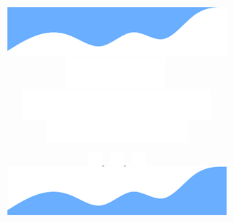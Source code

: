 <div align="center">
    <img src="svg/top-waves.svg" />
</div>

<div align="center">
    <img src="svg/first-name.svg" />
    <img width="6.5px" />
    <img src="svg/last-name.svg" />
</div>

<div align="center">
    <img src="svg/full-stack.svg" />
</div>

<img height="15px" />

<div align="center">
    <a href="https://www.linkedin.com/in/nikola-ver/">
        <img width="32px" src="svg/linkedin.svg" />
    </a>
    <img width="10px" />
    <a href="mailto: nikolveresh@gmail.com">
        <img width="32px" src="svg/email.svg" />
    </a>
    <img width="10px" />
    <a href="./svg/skype.txt">
        <img width="32px" src="svg/skype.svg" />
    </a>
</div>

<div align="center">
    <img src="svg/bottom-waves.svg" />
</div>
